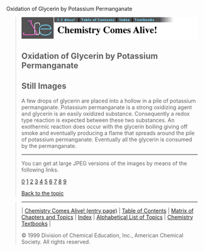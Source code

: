 





 Oxidation of Glycerin by Potassium Permanganate
 



> ![Chemistry Comes Alive!](ccahead.gif)
> 
> 
> 
> 
> 
> 
> 
> 
> 
> ## Oxidation of Glycerin by Potassium Permanganate
> 
> 
> 
> 
> ## Still Images
> 
> 
> 
> 
> 
> 
> 
> 
> 
>  A few drops of glycerin are placed into a hollow in a pile of potassium permanganate. Potassium permanganate is a strong oxidizing agent and glycerin is an easily oxidized substance. Consequently a redox type reaction is expected between these two substances. An exothermic reaction does occur with the glycerin boiling giving off smoke and eventually producing a flame that spreads around the pile of potassium permanganate. Eventually all the glycerin is consumed by the permanganate.
>  
> 
> 
> 
> ---
> 
> 
> 
> 
> 
>  You can get at large JPEG versions of the images by means of the following links.
>    
> 
> 
> [0](../../STILLS/GLYCER/GLYCER/64JPG48/0.JPG) 
> [1](../../STILLS/GLYCER/GLYCER/64JPG48/1.JPG) 
> [2](../../STILLS/GLYCER/GLYCER/64JPG48/2.JPG) 
> [3](../../STILLS/GLYCER/GLYCER/64JPG48/3.JPG) 
> [4](../../STILLS/GLYCER/GLYCER/64JPG48/4.JPG) 
> [5](../../STILLS/GLYCER/GLYCER/64JPG48/5.JPG) 
> [6](../../STILLS/GLYCER/GLYCER/64JPG48/6.JPG) 
> [7](../../STILLS/GLYCER/GLYCER/64JPG48/7.JPG) 
> [8](../../STILLS/GLYCER/GLYCER/64JPG48/8.JPG) 
> [9](../../STILLS/GLYCER/GLYCER/64JPG48/9.JPG) 
> 
> 
> 
> 
> [Back to the topic](../../MAIN/GLYCER/PAGE1.HTM)



> ---
> 
> 
>  |
>  [Chemistry Comes Alive! (entry page)](../../INDEX.HTM) 
>  |
>  [Table of Contents](../../CONTENTS.HTM) 
>  |
>  [Matrix of Chapters and Topics](../../MATRIX.HTM) 
>  |
>  [Index](../../WORDS.HTM) 
>  |
>  [Alphabetical List of Topics](../../ALPHATOP.HTM) 
>  |
>  [Chemistry Textbooks](../../BOOKS.HTM) 
>  |
>  
>  © 1999 Division of Chemical Education, Inc.,
American Chemical Society. All rights reserved.





